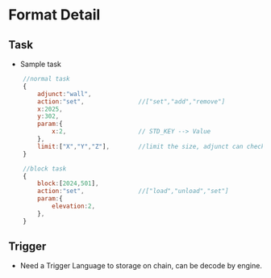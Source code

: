 # Format Detail

## Task

* Sample task

```Javascript
    //normal task
    {
        adjunct:"wall",
        action:"set",               //["set","add","remove"]
        x:2025,
        y:302,
        param:{
            x:2,                    // STD_KEY --> Value
        },
        limit:["X","Y","Z"],        //limit the size, adjunct can check the range
    }

    //block task
    {
        block:[2024,501],
        action:"set",               //["load","unload","set"]
        param:{
            elevation:2,
        },
    }
```

## Trigger

* Need a Trigger Language to storage on chain, can be decode by engine.

